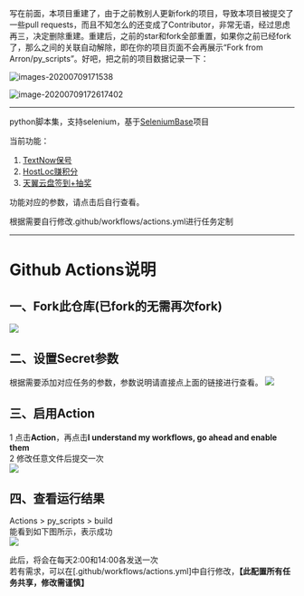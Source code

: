 写在前面，本项目重建了，由于之前教别人更新fork的项目，导致本项目被提交了一些pull requests，而且不知怎么的还变成了Contributor，非常无语，经过思虑再三，决定删除重建。重建后，之前的star和fork全部重置，如果你之前已经fork了，那么之间的关联自动解除，即在你的项目页面不会再展示“Fork from Arron/py_scripts”。好吧，把之前的项目数据记录一下：

![images-20200709171538](https://cdn.jsdelivr.net/gh/Arronlong/cdn/blogImg/20200709171538.png)

![image-20200709172617402](https://cdn.jsdelivr.net/gh/Arronlong/cdn/blogImg/20200709183623.png)

---

python脚本集，支持selenium，基于[SeleniumBase](https://github.com/seleniumbase/SeleniumBase)项目

当前功能：

1. [TextNow保号](<https://github.com/Arronlong/py_scripts/tree/master/scripts/textnow>)
2. [HostLoc赚积分](<https://github.com/Arronlong/py_scripts/tree/master/scripts/hostloc>)
3. [天翼云盘签到+抽奖](<https://github.com/Arronlong/py_scripts/tree/master/scripts/C189>)

功能对应的参数，请点击后自行查看。

根据需要自行修改.github/workflows/actions.yml进行任务定制

---

# Github Actions说明

## 一、Fork此仓库(已fork的无需再次fork)

![](http://tu.yaohuo.me/imgs/2020/06/f059fe73afb4ef5f.png)

## 二、设置Secret参数

根据需要添加对应任务的参数，参数说明请直接点上面的链接进行查看。
![](http://tu.yaohuo.me/imgs/2020/06/748bf9c0ca6143cd.png)

## 三、启用Action

1 点击**Action**，再点击**I understand my workflows, go ahead and enable them**  
2 修改任意文件后提交一次  
![](http://tu.yaohuo.me/imgs/2020/06/34ca160c972b9927.png)

## 四、查看运行结果

Actions > py_scripts > build  
能看到如下图所示，表示成功  
![](https://cdn.jsdelivr.net/gh/Arronlong/cdn/blogImg/20200707132455.png)

此后，将会在每天2:00和14:00各发送一次  
若有需求，可以在[.github/workflows/actions.yml]中自行修改，**【此配置所有任务共享，修改需谨慎】**

